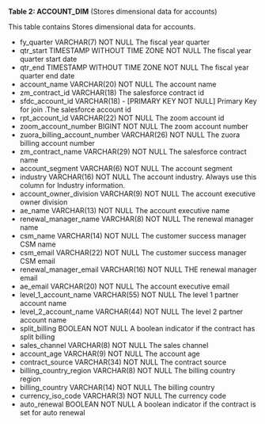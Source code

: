 **Table 2: ACCOUNT_DIM** (Stores dimensional data for accounts)

This table contains Stores dimensional data for accounts.

- fy_quarter VARCHAR(7) NOT NULL The fiscal year quarter
- qtr_start TIMESTAMP WITHOUT TIME ZONE NOT NULL The fiscal year quarter start date
- qtr_end TIMESTAMP WITHOUT TIME ZONE NOT NULL The fiscal year quarter end date
- account_name VARCHAR(20) NOT NULL The account name
- zm_contract_id VARCHAR(18)  The salesforce contract id
- sfdc_account_id VARCHAR(18)  - [PRIMARY KEY NOT NULL] Primary Key for join .The salesforce account id
- rpt_account_id VARCHAR(22) NOT NULL The zoom account id
- zoom_account_number BIGINT NOT NULL The zoom account number
- zuora_billing_account_number VARCHAR(26) NOT NULL The zuora billing account number
- zm_contract_name VARCHAR(29) NOT NULL The salesforce contract name
- account_segment VARCHAR(6) NOT NULL The account segment
- industry VARCHAR(16) NOT NULL The account industry. Always use this column for Industry information.
- account_owner_division VARCHAR(9) NOT NULL The account executive owner division
- ae_name VARCHAR(13) NOT NULL The account executive name
- renewal_manager_name VARCHAR(8) NOT NULL The renewal manager name
- csm_name VARCHAR(14) NOT NULL The customer success manager CSM name
- csm_email VARCHAR(22) NOT NULL The customer success manager CSM email
- renewal_manager_email VARCHAR(16) NOT NULL THE renewal manager email
- ae_email VARCHAR(20) NOT NULL The account executive email
- level_1_account_name VARCHAR(55) NOT NULL The level 1 partner account name
- level_2_account_name VARCHAR(44) NOT NULL The level 2 partner account name
- split_billing BOOLEAN NOT NULL A boolean indicator if the contract has split billing
- sales_channel VARCHAR(8) NOT NULL The sales channel
- account_age VARCHAR(9) NOT NULL The account age
- contract_source VARCHAR(34) NOT NULL The contract source
- billing_country_region VARCHAR(8) NOT NULL The billing country region
- billing_country VARCHAR(14) NOT NULL The billing country
- currency_iso_code VARCHAR(3) NOT NULL The currency code
- auto_renewal BOOLEAN NOT NULL A boolean indicator if the contract is set for auto renewal
